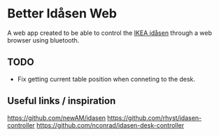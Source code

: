 # Better Idåsen Web

A web app created to be able to control the [IKEA idåsen](https://www.ikea.com/se/sv/p/idasen-skrivbord-brun-beige-s39281018/) through a web browser using bluetooth.

## TODO

- Fix getting current table position when conneting to the desk.

## Useful links / inspiration

https://github.com/newAM/idasen
https://github.com/rhyst/idasen-controller
https://github.com/nconrad/idasen-desk-controller

